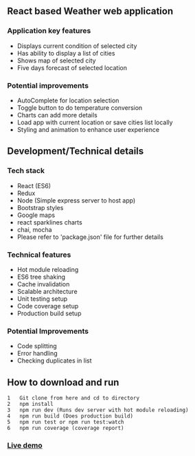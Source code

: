## React based Weather web application


### Application key features
- Displays current condition of selected city
- Has ability to display a list of cities
- Shows map of selected city
- Five days forecast of selected location

### Potential improvements
- AutoComplete for location selection
- Toggle button to do temperature conversion
- Charts can add more details
- Load app with current location or save cities list locally
- Styling and animation to enhance user experience


## Development/Technical details

### Tech stack
- React (ES6)
- Redux
- Node (Simple express server to host app)
- Bootstrap styles
- Google maps
- react sparklines charts
- chai, mocha
- Please refer to 'package.json' file for further details

### Technical features
- Hot module reloading
- ES6 tree shaking
- Cache invalidation
- Scalable architecture
- Unit testing setup
- Code coverage setup
- Production build setup


### Potential Improvements
- Code splitting
- Error handling
- Checking duplicates in list


## How to download and run

	1	Git clone from here and cd to directory
	2	npm install  
	3	npm run dev (Runs dev server with hot module reloading)   	
    4	npm run build (Does production build)
    5 	npm run test or npm run test:watch
    6	npm run coverage (coverage report)

### [Live demo]( https://github.com/GurpreetSran/weather)
